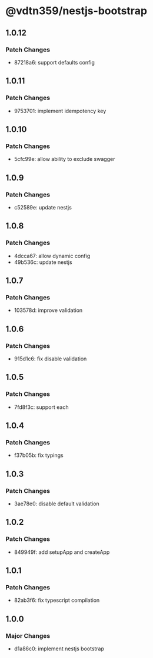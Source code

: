 # @vdtn359/nestjs-bootstrap

## 1.0.12

### Patch Changes

-   87218a6: support defaults config

## 1.0.11

### Patch Changes

-   9753701: implement idempotency key

## 1.0.10

### Patch Changes

-   5cfc99e: allow ability to exclude swagger

## 1.0.9

### Patch Changes

-   c52589e: update nestjs

## 1.0.8

### Patch Changes

-   4dcca67: allow dynamic config
-   49b536c: update nestjs

## 1.0.7

### Patch Changes

-   103578d: improve validation

## 1.0.6

### Patch Changes

-   915d1c6: fix disable validation

## 1.0.5

### Patch Changes

-   7fd8f3c: support each

## 1.0.4

### Patch Changes

-   f37b05b: fix typings

## 1.0.3

### Patch Changes

-   3ae78e0: disable default validation

## 1.0.2

### Patch Changes

-   849949f: add setupApp and createApp

## 1.0.1

### Patch Changes

-   82ab3f6: fix typescript compilation

## 1.0.0

### Major Changes

-   d1a86c0: implement nestjs bootstrap

